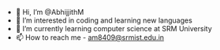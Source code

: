 - 👋 Hi, I’m @AbhijjithM
- 👀 I’m interested in coding and learning new languages
- 🌱 I’m currently learning computer science at SRM University
- 📫 How to reach me - am8409@srmist.edu.in

<!---
AbhijjithM/AbhijjithM is a ✨ special ✨ repository because its `README.md` (this file) appears on your GitHub profile.
You can click the Preview link to take a look at your changes.
--->
